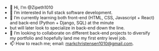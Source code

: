 - 👋 Hi, I’m @Zipeth1010
- 👀 I’m interested in full stack software development. 
- 🌱 I’m currently learning both front-end (HTML, CSS, Javascript + React) and back-end (Python + Django, SQL) at the minute 
- but will later look to specialize in back-end down the line.
- 💞️ I’m looking to collaborate on different back-end projects to diversify my portfolio and hopefully land me my first entry level job. 
- 📫 How to reach me; email: markchristensen1010@gmail.com.

<!---
Zipeth1010/Zipeth1010 is a ✨ special ✨ repository because its `README.md` (this file) appears on your GitHub profile.
You can click the Preview link to take a look at your changes.
--->
